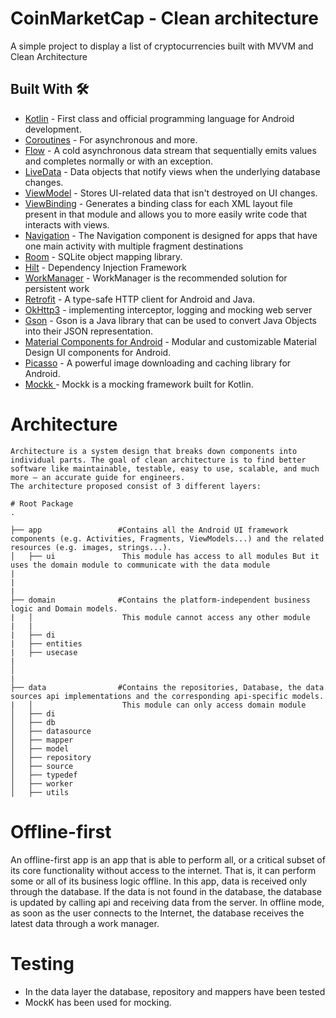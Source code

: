 # CoinMarketCap - Clean architecture
  A simple project to display a list of cryptocurrencies built with MVVM and Clean Architecture

## Built With 🛠
- [Kotlin](https://kotlinlang.org/) - First class and official programming language for Android development.
- [Coroutines](https://kotlinlang.org/docs/reference/coroutines-overview.html) - For asynchronous and more.
- [Flow](https://kotlin.github.io/kotlinx.coroutines/kotlinx-coroutines-core/kotlinx.coroutines.flow/-flow/) - A cold asynchronous data stream that sequentially emits values and completes normally or with an exception.
- [LiveData](https://developer.android.com/topic/libraries/architecture/livedata) - Data objects that notify views when the underlying database changes.
- [ViewModel](https://developer.android.com/topic/libraries/architecture/viewmodel) - Stores UI-related data that isn't destroyed on UI changes. 
- [ViewBinding](https://developer.android.com/topic/libraries/view-binding) - Generates a binding class for each XML layout file present in that module and allows you to more easily write code that interacts with views.
- [Navigation](https://developer.android.com/guide/navigation/) - The Navigation component is designed for apps that have one main activity with multiple fragment destinations
- [Room](https://developer.android.com/topic/libraries/architecture/room) - SQLite object mapping library.
- [Hilt](https://dagger.dev/hilt/) - Dependency Injection Framework
- [WorkManager](https://developer.android.com/topic/libraries/architecture/workmanager?gclid=CjwKCAiA7IGcBhA8EiwAFfUDscJxzgqofa1Kd06_afL2T8lBVKVVWvVO0A9QZfI2q2wm0Gb6RtuSNBoCsvsQAvD_BwE&gclsrc=aw.ds) - WorkManager is the recommended solution for persistent work
- [Retrofit](https://square.github.io/retrofit/) - A type-safe HTTP client for Android and Java.
- [OkHttp3](https://github.com/square/okhttp) - implementing interceptor, logging and mocking web server
- [Gson](https://github.com/google/gson) - Gson is a Java library that can be used to convert Java Objects into their JSON representation.
- [Material Components for Android](https://github.com/material-components/material-components-android) - Modular and customizable Material Design UI components for Android.
- [Picasso](https://square.github.io/picasso/) - A powerful image downloading and caching library for Android.
- [Mockk ](https://mockk.io/) - Mockk is a mocking framework built for Kotlin.

# Architecture
	Architecture is a system design that breaks down components into individual parts. The goal of clean architecture is to find better software like maintainable, testable, easy to use, scalable, and much more — an accurate guide for engineers.
    The architecture proposed consist of 3 different layers:
    
    # Root Package
    .
    
    ├── app                 #Contains all the Android UI framework components (e.g. Activities, Fragments, ViewModels...) and the related resources (e.g. images, strings...).
    │   ├── ui               This module has access to all modules But it uses the domain module to communicate with the data module
    |    
    |   
    |
    ├── domain              #Contains the platform-independent business logic and Domain models.
    |   │ 					 This module cannot access any other module    
    |   |
    |   ├── di                
    |   ├── entities           
    |   ├── usecase                        
    |    
    │ 
    |
    ├── data    			#Contains the repositories, Database, the data sources api implementations and the corresponding api-specific models.
	|   │ 					 This module can only access domain module
    │   ├── di              
    │   ├── db 
    │   ├── datasource	
    │   ├── mapper	
    │   ├── model
    │   ├── repository		
    │   ├── source		
    │   ├── typedef	
    │   ├── worker	
    │   ├── utils	
    
	
# Offline-first	
  An offline-first app is an app that is able to perform all, or a critical subset of its core functionality without access to the internet. That is, it can perform some or all of its business logic offline.
  In this app, data is received only through the database. If the data is not found in the database, the database is updated by calling api and receiving data from the server. In offline mode, as soon as the user connects to the Internet, the database receives the latest data through a work manager.

# Testing     
* In the data layer the database, repository and mappers have been tested
* MockK has been used for mocking.


#